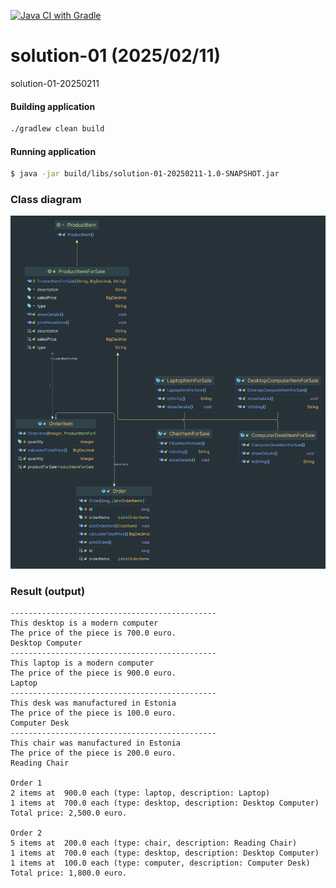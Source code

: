 [![Java CI with Gradle](https://github.com/VikMyk-SW/solution-01-20250211/actions/workflows/gradle.yml/badge.svg)](https://github.com/VikMyk-SW/solution-01-20250211/actions/workflows/gradle.yml)

# solution-01 (2025/02/11)
solution-01-20250211

#### Building application

```bash
./gradlew clean build
```

 ####  Running application
 ```bash
$ java -jar build/libs/solution-01-20250211-1.0-SNAPSHOT.jar
```

### Class diagram

![Class diagram](https://github.com/VikMyk-SW/solution-01-20250211/blob/main/docs/images/Store.png)



### Result (output)
```
----------------------------------------------
This desktop is a modern computer
The price of the piece is 700.0 euro.
Desktop Computer
----------------------------------------------
This laptop is a modern computer
The price of the piece is 900.0 euro.
Laptop
----------------------------------------------
This desk was manufactured in Estonia
The price of the piece is 100.0 euro.
Computer Desk
----------------------------------------------
This chair was manufactured in Estonia
The price of the piece is 200.0 euro.
Reading Chair

Order 1
2 items at  900.0 each (type: laptop, description: Laptop)
1 items at  700.0 each (type: desktop, description: Desktop Computer)
Total price: 2,500.0 euro.

Order 2
5 items at  200.0 each (type: chair, description: Reading Chair)
1 items at  700.0 each (type: desktop, description: Desktop Computer)
1 items at  100.0 each (type: computer, description: Computer Desk)
Total price: 1,800.0 euro.

```


